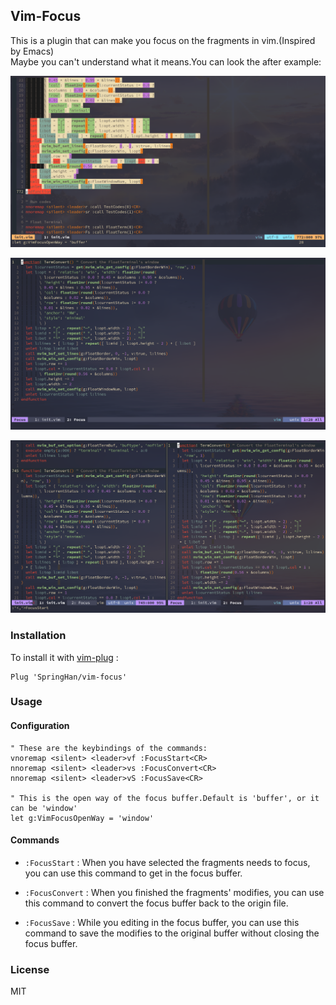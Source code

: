 ## Vim-Focus

This is a plugin that can make you focus on the fragments in vim.(Inspired by Emacs)  
Maybe you can't understand what it means.You can look the after example:

![Photo](./demo1.png)

![Photo](./demo2.png)

![Photo](./demo3.png)

### Installation

To install it with [vim-plug](https://github.com/junegunn/vim-plug) :

```vim
Plug 'SpringHan/vim-focus'
```

### Usage

#### Configuration

```vim
" These are the keybindings of the commands:
vnoremap <silent> <leader>vf :FocusStart<CR>
nnoremap <silent> <leader>vs :FocusConvert<CR>
nnoremap <silent> <leader>vS :FocusSave<CR>

" This is the open way of the focus buffer.Default is 'buffer', or it can be 'window'
let g:VimFocusOpenWay = 'window'
```

#### Commands

- `:FocusStart` : When you have selected the fragments needs to focus, you can use this command to get in the focus buffer.

- `:FocusConvert` : When you finished the fragments' modifies, you can use this command to convert the focus buffer back to the origin file.

- `:FocusSave` : While you editing in the focus buffer, you can use this command to save the modifies to the original buffer without closing the focus buffer.

### License

MIT
